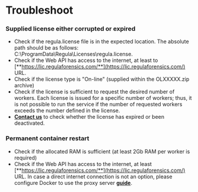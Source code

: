 # Troubleshoot

### Supplied license either corrupted or expired

* Check if the regula.license file is in the expected location. The absolute path should be as follows: C:\ProgramData\Regula\Licenses\regula.license.
* Check if the Web API has access to the internet, at least to [**https://lic.regulaforensics.com/**](https://lic.regulaforensics.com/) URL. 
* Check if the license type is "On-line" \(supplied within the OLXXXXX.zip archive\)
* Check if the license is sufficient to request the desired number of workers. Each license is issued for a specific number of workers; thus, it is not possible to run the service if the number of requested workers exceeds the number defined in the license.
* [**Contact us**](https://support.regulaforensics.com/hc/en-us/requests/new) to check whether the license has expired or been deactivated.

### Permanent container restart

* Check if the allocated RAM is sufficient \(at least 2Gb RAM per worker is required\)
* Check if the Web API has access to the internet, at least [**https://lic.regulaforensics.com/**](https://lic.regulaforensics.com/) URL. In case a direct internet connection is not an option, please configure Docker to use the proxy server [**guide**](https://docs.docker.com/network/proxy/).



